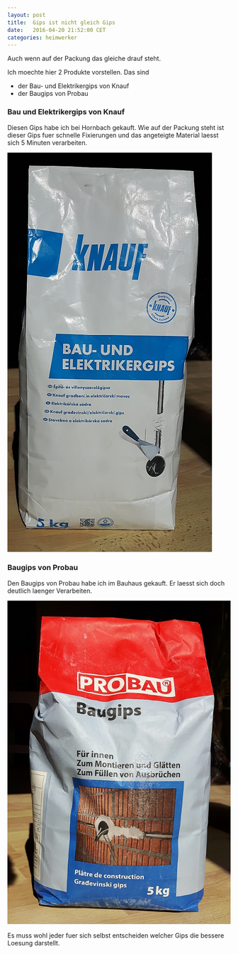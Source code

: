 ```yaml
---
layout: post
title:  Gips ist nicht gleich Gips 
date:   2016-04-20 21:52:00 CET
categories: heimwerker
---
```



Auch wenn auf der Packung das gleiche drauf steht. 

Ich moechte hier 2 Produkte vorstellen. Das sind 

* der Bau- und Elektrikergips von Knauf 
* der Baugips von Probau 

### Bau und Elektrikergips von Knauf

Diesen Gips habe ich bei Hornbach gekauft. Wie auf der Packung steht ist dieser Gips fuer schnelle Fixierungen und das angeteigte Material laesst sich 5 Minuten verarbeiten. 

![gips_knauf](/images/gips_knauf.jpg) 

### Baugips von Probau 

Den Baugips von Probau habe ich im Bauhaus gekauft. Er laesst sich doch deutlich laenger Verarbeiten. 

![gips_probau](/images/gips_probau.jpg) 


Es muss wohl jeder fuer sich selbst entscheiden welcher Gips die bessere Loesung darstellt. 
